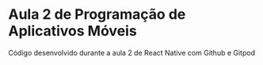 # Aula 2 de Programação de Aplicativos Móveis

Código desenvolvido durante a aula 2 de React Native com Github e Gitpod
